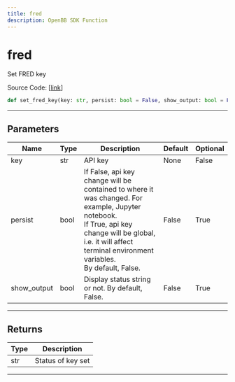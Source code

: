 ```yaml
---
title: fred
description: OpenBB SDK Function
---
```


# fred

Set FRED key

Source Code: [[link](https://github.com/OpenBB-finance/OpenBBTerminal/tree/main/openbb_terminal/keys_model.py#L510)]

```python
def set_fred_key(key: str, persist: bool = False, show_output: bool = False) -> str
```
---
## Parameters

| Name | Type | Description | Default | Optional |
| ---- | ---- | ----------- | ------- | -------- |
| key | str | API key | None | False |
| persist | bool | If False, api key change will be contained to where it was changed. For example, Jupyter notebook.<br/>If True, api key change will be global, i.e. it will affect terminal environment variables.<br/>By default, False. | False | True |
| show_output | bool | Display status string or not. By default, False. | False | True |

---
## Returns

| Type | Description |
| ---- | ----------- |
| str | Status of key set |

---
